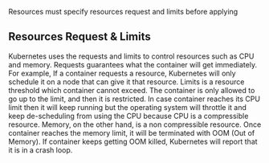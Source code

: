 Resources must specify resources request and limits before applying
## Resources Request & Limits
Kubernetes uses the requests and limits to control resources such as CPU and memory.
Requests guarantees what the container will get immediately. For example, If a
container requests a resource, Kubernetes will only schedule it on a node that can give it
that resource.
Limits is a resource threshold which container cannot exceed. The container is only
allowed to go up to the limit, and then it is restricted.
In case container reaches its CPU limit then it will keep running but the operating system will
throttle it and keep de-scheduling from using the CPU because CPU is a compressible
resource. Memory, on the other hand, is a non compressible resource. Once container
reaches the memory limit, it will be terminated with OOM (Out of Memory). If container keeps
getting OOM killed, Kubernetes will report that it is in a crash loop.